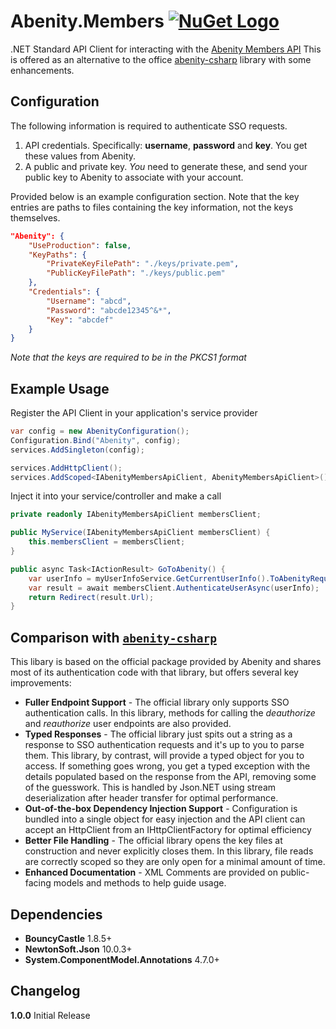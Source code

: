 # Abenity.Members [![NuGet Logo](https://raw.githubusercontent.com/NuGet/Media/master/Images/MainLogo/32x32/nuget_32.png)](https://www.nuget.org/packages/Abenity.Members/)
.NET Standard API Client for interacting with the [Abenity Members API](https://abenity.com/developers/api/members)
This is offered as an alternative to the office [abenity-csharp](https://github.com/Abenity/abenity-csharp) library with some enhancements.

## Configuration
The following information is required to authenticate SSO requests.  
1. API credentials. Specifically: **username**, **password** and **key**. You get these values from Abenity.
2. A public and private key. _You_ need to generate these, and send your public key to Abenity to associate with your account.

Provided below is an example configuration section.  Note that the key entries are paths to files containing the key information, not the keys themselves.
```json
"Abenity": {
    "UseProduction": false,
    "KeyPaths": {
        "PrivateKeyFilePath": "./keys/private.pem",
        "PublicKeyFilePath": "./keys/public.pem"
    },
    "Credentials": {
        "Username": "abcd",
        "Password": "abcde12345^&*",
        "Key": "abcdef"
    }
}
```
*Note that the keys are required to be in the PKCS1 format*

## Example Usage
Register the API Client in your application's service provider
```csharp
var config = new AbenityConfiguration();
Configuration.Bind("Abenity", config);
services.AddSingleton(config);

services.AddHttpClient();
services.AddScoped<IAbenityMembersApiClient, AbenityMembersApiClient>();
```

Inject it into your service/controller and make a call
```csharp
private readonly IAbenityMembersApiClient membersClient;

public MyService(IAbenityMembersApiClient membersClient) {
    this.membersClient = membersClient;
}

public async Task<IActionResult> GoToAbenity() {
    var userInfo = myUserInfoService.GetCurrentUserInfo().ToAbenityRequest();
    var result = await membersClient.AuthenticateUserAsync(userInfo);
    return Redirect(result.Url);
}
```

## Comparison with [`abenity-csharp`](https://github.com/Abenity/abenity-csharp)
This libary is based on the official package provided by Abenity and shares most of its authentication code with that library, but offers several key improvements:
* **Fuller Endpoint Support** - The official library only supports SSO authentication calls.  In this library, methods for calling the *deauthorize* and *reauthorize* user endpoints are also provided.
* **Typed Responses** - The official library just spits out a string as a response to SSO authentication requests and it's up to you to parse them.  This library, by contrast, will provide a typed object for you to access.  If something goes wrong, you get a typed exception with the details populated based on the response from the API, removing some of the guesswork.  This is handled by Json.NET using stream deserialization after header transfer for optimal performance.  
* **Out-of-the-box Dependency Injection Support** - Configuration is bundled into a single object for easy injection and the API client can accept an HttpClient from an IHttpClientFactory for optimal efficiency
* **Better File Handling** - The official library opens the key files at construction and never explicitly closes them.  In this library, file reads are correctly scoped so they are only open for a minimal amount of time.
* **Enhanced Documentation** - XML Comments are provided on public-facing models and methods to help guide usage.  

## Dependencies
* **BouncyCastle** 1.8.5+
* **NewtonSoft.Json** 10.0.3+
* **System.ComponentModel.Annotations** 4.7.0+

## Changelog
**1.0.0** Initial Release